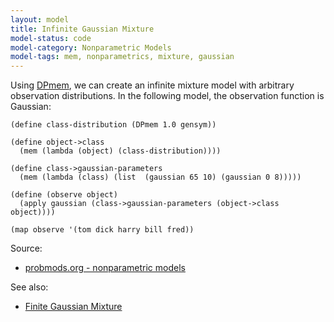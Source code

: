 ```yaml
---
layout: model
title: Infinite Gaussian Mixture
model-status: code
model-category: Nonparametric Models
model-tags: mem, nonparametrics, mixture, gaussian
---
```


Using [DPmem](/models/dpmem.html), we can create an infinite mixture model with arbitrary observation distributions. In the following model, the observation function is Gaussian:

    (define class-distribution (DPmem 1.0 gensym))
    
    (define object->class
      (mem (lambda (object) (class-distribution))))
    
    (define class->gaussian-parameters
      (mem (lambda (class) (list  (gaussian 65 10) (gaussian 0 8)))))
    
    (define (observe object)
      (apply gaussian (class->gaussian-parameters (object->class object))))
    
    (map observe '(tom dick harry bill fred))
    
Source: 

- [probmods.org - nonparametric models](https://probmods.org/non-parametric-models.html)    

See also:

- [Finite Gaussian Mixture](/models/finite-gaussian-mixture.html)
